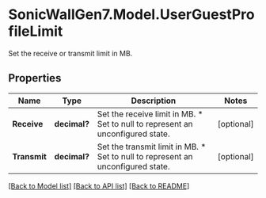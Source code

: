 # SonicWallGen7.Model.UserGuestProfileLimit
Set the receive or transmit limit in MB.

## Properties

Name | Type | Description | Notes
------------ | ------------- | ------------- | -------------
**Receive** | **decimal?** | Set the receive limit in MB. * Set to null to represent an unconfigured state. | [optional] 
**Transmit** | **decimal?** | Set the transmit limit in MB. * Set to null to represent an unconfigured state. | [optional] 

[[Back to Model list]](../README.md#documentation-for-models) [[Back to API list]](../README.md#documentation-for-api-endpoints) [[Back to README]](../README.md)


